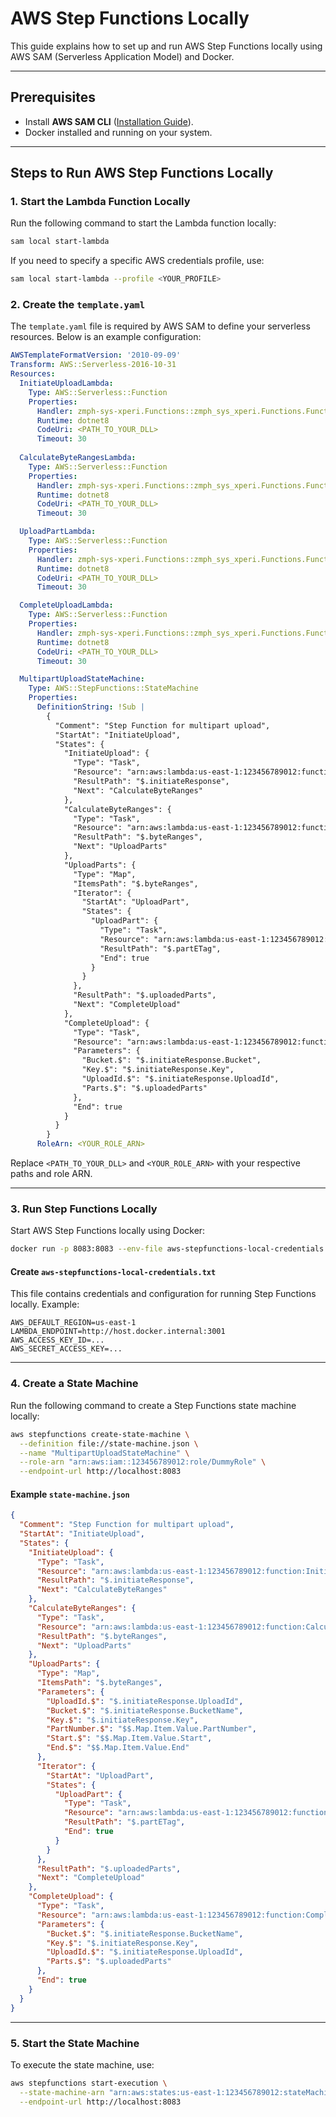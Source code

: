 # AWS Step Functions Locally

This guide explains how to set up and run AWS Step Functions locally using AWS SAM (Serverless Application Model) and Docker.

---

## Prerequisites

- Install **AWS SAM CLI** ([Installation Guide](https://docs.aws.amazon.com/serverless-application-model/latest/developerguide/serverless-sam-cli-install.html)).
- Docker installed and running on your system.

---

## Steps to Run AWS Step Functions Locally

### 1. Start the Lambda Function Locally

Run the following command to start the Lambda function locally:
```bash
sam local start-lambda
```

If you need to specify a specific AWS credentials profile, use:
```bash
sam local start-lambda --profile <YOUR_PROFILE>
```

### 2. Create the `template.yaml`

The `template.yaml` file is required by AWS SAM to define your serverless resources. Below is an example configuration:

```yaml
AWSTemplateFormatVersion: '2010-09-09'
Transform: AWS::Serverless-2016-10-31
Resources:
  InitiateUploadLambda:
    Type: AWS::Serverless::Function
    Properties:
      Handler: zmph-sys-xperi.Functions::zmph_sys_xperi.Functions.Functions_InitiateUpload_Generated::InitiateUpload
      Runtime: dotnet8
      CodeUri: <PATH_TO_YOUR_DLL>
      Timeout: 30
  
  CalculateByteRangesLambda:
    Type: AWS::Serverless::Function
    Properties:
      Handler: zmph-sys-xperi.Functions::zmph_sys_xperi.Functions.Functions_CalculateByteRanges_Generated::CalculateByteRanges
      Runtime: dotnet8
      CodeUri: <PATH_TO_YOUR_DLL>
      Timeout: 30

  UploadPartLambda:
    Type: AWS::Serverless::Function
    Properties:
      Handler: zmph-sys-xperi.Functions::zmph_sys_xperi.Functions.Functions_UploadPart_Generated::UploadPart
      Runtime: dotnet8
      CodeUri: <PATH_TO_YOUR_DLL>
      Timeout: 30

  CompleteUploadLambda:
    Type: AWS::Serverless::Function
    Properties:
      Handler: zmph-sys-xperi.Functions::zmph_sys_xperi.Functions.Functions_CompleteUpload_Generated::CompleteUpload
      Runtime: dotnet8
      CodeUri: <PATH_TO_YOUR_DLL>
      Timeout: 30

  MultipartUploadStateMachine:
    Type: AWS::StepFunctions::StateMachine
    Properties:
      DefinitionString: !Sub |
        {
          "Comment": "Step Function for multipart upload",
          "StartAt": "InitiateUpload",
          "States": {
            "InitiateUpload": {
              "Type": "Task",
              "Resource": "arn:aws:lambda:us-east-1:123456789012:function:InitiateUploadLambda",
              "ResultPath": "$.initiateResponse",
              "Next": "CalculateByteRanges"
            },
            "CalculateByteRanges": {
              "Type": "Task",
              "Resource": "arn:aws:lambda:us-east-1:123456789012:function:CalculateByteRangesLambda",
              "ResultPath": "$.byteRanges",
              "Next": "UploadParts"
            },
            "UploadParts": {
              "Type": "Map",
              "ItemsPath": "$.byteRanges",
              "Iterator": {
                "StartAt": "UploadPart",
                "States": {
                  "UploadPart": {
                    "Type": "Task",
                    "Resource": "arn:aws:lambda:us-east-1:123456789012:function:UploadPartLambda",
                    "ResultPath": "$.partETag",
                    "End": true
                  }
                }
              },
              "ResultPath": "$.uploadedParts",
              "Next": "CompleteUpload"
            },
            "CompleteUpload": {
              "Type": "Task",
              "Resource": "arn:aws:lambda:us-east-1:123456789012:function:CompleteUploadLambda",
              "Parameters": {
                "Bucket.$": "$.initiateResponse.Bucket",
                "Key.$": "$.initiateResponse.Key",
                "UploadId.$": "$.initiateResponse.UploadId",
                "Parts.$": "$.uploadedParts"
              },
              "End": true
            }
          }
        }
      RoleArn: <YOUR_ROLE_ARN>
```

Replace `<PATH_TO_YOUR_DLL>` and `<YOUR_ROLE_ARN>` with your respective paths and role ARN.

---

### 3. Run Step Functions Locally

Start AWS Step Functions locally using Docker:
```bash
docker run -p 8083:8083 --env-file aws-stepfunctions-local-credentials.txt amazon/aws-stepfunctions-local
```

#### Create `aws-stepfunctions-local-credentials.txt`
This file contains credentials and configuration for running Step Functions locally. Example:
```text
AWS_DEFAULT_REGION=us-east-1
LAMBDA_ENDPOINT=http://host.docker.internal:3001
AWS_ACCESS_KEY_ID=...
AWS_SECRET_ACCESS_KEY=...
```

---

### 4. Create a State Machine

Run the following command to create a Step Functions state machine locally:
```bash
aws stepfunctions create-state-machine \
  --definition file://state-machine.json \
  --name "MultipartUploadStateMachine" \
  --role-arn "arn:aws:iam::123456789012:role/DummyRole" \
  --endpoint-url http://localhost:8083
```

#### Example `state-machine.json`
```json
{
  "Comment": "Step Function for multipart upload",
  "StartAt": "InitiateUpload",
  "States": {
    "InitiateUpload": {
      "Type": "Task",
      "Resource": "arn:aws:lambda:us-east-1:123456789012:function:InitiateUploadLambda",
      "ResultPath": "$.initiateResponse",
      "Next": "CalculateByteRanges"
    },
    "CalculateByteRanges": {
      "Type": "Task",
      "Resource": "arn:aws:lambda:us-east-1:123456789012:function:CalculateByteRangesLambda",
      "ResultPath": "$.byteRanges",
      "Next": "UploadParts"
    },
    "UploadParts": {
      "Type": "Map",
      "ItemsPath": "$.byteRanges",
      "Parameters": {
        "UploadId.$": "$.initiateResponse.UploadId",
        "Bucket.$": "$.initiateResponse.BucketName",
        "Key.$": "$.initiateResponse.Key",
        "PartNumber.$": "$$.Map.Item.Value.PartNumber",
        "Start.$": "$$.Map.Item.Value.Start",
        "End.$": "$$.Map.Item.Value.End"
      },
      "Iterator": {
        "StartAt": "UploadPart",
        "States": {
          "UploadPart": {
            "Type": "Task",
            "Resource": "arn:aws:lambda:us-east-1:123456789012:function:UploadPartLambda",
            "ResultPath": "$.partETag",
            "End": true
          }
        }
      },
      "ResultPath": "$.uploadedParts",
      "Next": "CompleteUpload"
    },
    "CompleteUpload": {
      "Type": "Task",
      "Resource": "arn:aws:lambda:us-east-1:123456789012:function:CompleteUploadLambda",
      "Parameters": {
        "Bucket.$": "$.initiateResponse.BucketName",
        "Key.$": "$.initiateResponse.Key",
        "UploadId.$": "$.initiateResponse.UploadId",
        "Parts.$": "$.uploadedParts"
      },
      "End": true
    }
  }
}
```

---

### 5. Start the State Machine

To execute the state machine, use:
```bash
aws stepfunctions start-execution \
  --state-machine-arn "arn:aws:states:us-east-1:123456789012:stateMachine:MultipartUploadStateMachine" \
  --endpoint-url http://localhost:8083
```

